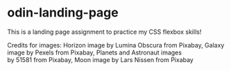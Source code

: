 # odin-landing-page
This is a landing page assignment to practice my CSS flexbox skills!

Credits for images: 
Horizon image by Lumina Obscura from Pixabay, 
Galaxy image by Pexels from Pixabay, 
Planets and Astronaut images by 51581 from Pixabay, 
Moon image by Lars Nissen from Pixabay
